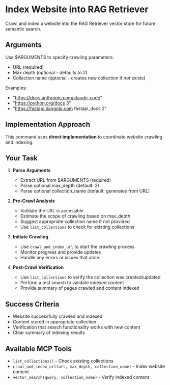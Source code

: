 # Index Website into RAG Retriever

Crawl and index a website into the RAG Retriever vector store for future semantic search.

## Arguments
Use $ARGUMENTS to specify crawling parameters:
- URL (required)
- Max depth (optional - defaults to 2)
- Collection name (optional - creates new collection if not exists)

Examples:
- "https://docs.anthropic.com/claude-code"
- "https://python.org/docs 3"
- "https://fastapi.tiangolo.com fastapi_docs 2"

## Implementation Approach
This command uses **direct implementation** to coordinate website crawling and indexing.

## Your Task
1. **Parse Arguments**
   - Extract URL from $ARGUMENTS (required)
   - Parse optional max_depth (default: 2)
   - Parse optional collection_name (default: generates from URL)

2. **Pre-Crawl Analysis**
   - Validate the URL is accessible
   - Estimate the scope of crawling based on max_depth
   - Suggest appropriate collection name if not provided
   - Use `list_collections` to check for existing collections

3. **Initiate Crawling**
   - Use `crawl_and_index_url` to start the crawling process
   - Monitor progress and provide updates
   - Handle any errors or issues that arise

4. **Post-Crawl Verification**
   - Use `list_collections` to verify the collection was created/updated
   - Perform a test search to validate indexed content
   - Provide summary of pages crawled and content indexed

## Success Criteria
- Website successfully crawled and indexed
- Content stored in appropriate collection
- Verification that search functionality works with new content
- Clear summary of indexing results

## Available MCP Tools
- `list_collections()` - Check existing collections
- `crawl_and_index_url(url, max_depth, collection_name)` - Index website content
- `vector_search(query, collection_name)` - Verify indexed content